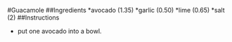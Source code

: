 #Guacamole
##Ingredients
*avocado (1.35)
*garlic (0.50)
*lime (0.65)
*salt (2)
##Instructions
* put one avocado into a bowl.
